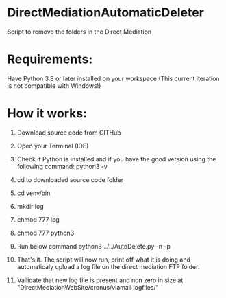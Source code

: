 # DirectMediationAutomaticDeleter
 Script to remove the folders in the Direct Mediation

# Requirements:
Have Python 3.8 or later installed on your workspace (This current iteration is not compatible with Windows!)

# How it works:
1) Download source code from GITHub 
2) Open your Terminal (IDE)
3) Check if Python is installed and if you have the good version using the following command: python3 -v
4) cd to downloaded source code folder
5) cd venv/bin
6) mkdir log
7) chmod 777 log
8) chmod 777 python3
9) Run below command
python3 ../../AutoDelete.py -n <YourUsername> -p <YourPassword>

9) That's it. The script will now run, print off what it is doing and automaticaly upload a log file on the direct mediation FTP folder.
10) Vailidate that new log file is present and non zero in size at "DirectMediationWebSite/cronus/viamail logfiles/"

